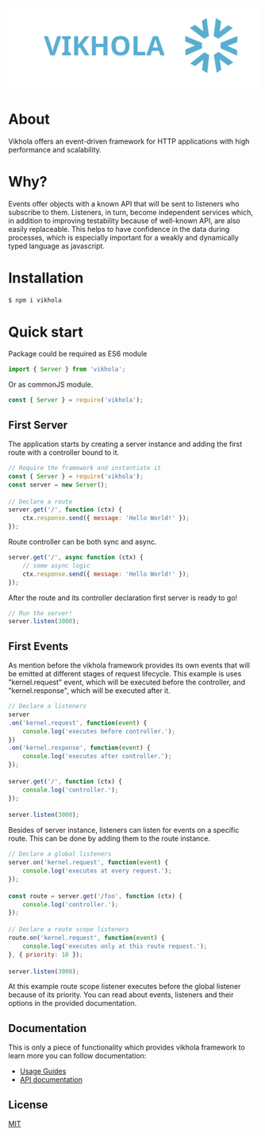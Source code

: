 <div align="center"><img src="https://raw.githubusercontent.com/vikhola/graphics/9dcfa63177e8b5a505026f7315e563a161e824dc/snowflake_banner.svg"/></div>

# About

Vikhola offers an event-driven framework for HTTP applications with high performance and scalability. 

# Why?

Events offer objects with a known API that will be sent to listeners who subscribe to them. Listeners, in turn, become independent services which, in addition to improving testability because of well-known API, are also easily replaceable. This helps to have confidence in the data during processes, which is especially important for a weakly and dynamically typed language as javascript.


# Installation

```sh
$ npm i vikhola
```

# Quick start

Package could be required as ES6 module 

```js
import { Server } from 'vikhola';
```

Or as commonJS module.

```js
const { Server } = require('vikhola');
```

## First Server

The application starts by creating a server instance and adding the first route with a controller bound to it.

```js
// Require the framework and instantiate it
const { Server } = require('vikhola');
const server = new Server();

// Declare a route
server.get('/', function (ctx) {
	ctx.response.send({ message: 'Hello World!' });
});
```

Route controller can be both sync and async.

```js
server.get('/', async function (ctx) {
	// some async logic
	ctx.response.send({ message: 'Hello World!' });
});
```

After the route and its controller declaration first server is ready to go!

```js
// Run the server!
server.listen(3000);
```

## First Events

As mention before the vikhola framework provides its own events that will be emitted at different stages of request lifecycle. This example is uses "kernel.request" event, which will be executed before the controller, and "kernel.response", which will be executed after it.

```js 
// Declare a listeners
server
.on('kernel.request', function(event) {
    console.log('executes before controller.');
})
.on('kernel.response', function(event) {
    console.log('executes after controller.');
});

server.get('/', function (ctx) {
    console.log('controller.');
});

server.listen(3000);
```

Besides of server instance, listeners can listen for events on a specific route. This can be done by adding them to the route instance.

```js
// Declare a global listeners 
server.on('kernel.request', function(event) {
    console.log('executes at every request.');
});

const route = server.get('/foo', function (ctx) {
    console.log('controller.');
});

// Declare a route scope listeners 
route.on('kernel.request', function(event) {
    console.log('executes only at this route request.');
}, { priority: 10 });

server.listen(3000);
```

At this example route scope listener executes before the global listener because of its priority. You can read about events, listeners and their options in the provided documentation.

## Documentation

This is only a piece of functionality which provides vikhola framework to learn more you can follow documentation:

 - [Usage Guides](https://github.com/vikhola/vikhola/tree/main/docs/guides)
 - [API documentation](https://github.com/vikhola/vikhola/tree/main/docs/api)

## License

[MIT](https://github.com/vikhola/vikhola/blob/main/LICENSE)